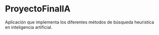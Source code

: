 # ProyectoFinalIA
Aplicación que implementa los diferentes métodos de búsqueda heuristica en inteligencia artificial.
